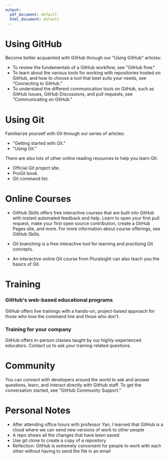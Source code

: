 ```yaml
---
output:
  pdf_document: default
  html_document: default
---
```

# Using GitHub

Become better acquainted with GitHub through our "Using GitHub" articles:

+ To review the fundamentals of a GitHub workflow, see "GitHub flow."
+ To learn about the various tools for working with repositories hosted on GitHub, and how to choose a tool that best suits your needs, see "Connecting to GitHub."
+ To understand the different communication tools on GitHub, such as GitHub Issues, GitHub Discussions, and pull requests, see "Communicating on GitHub."

# Using Git
Familiarize yourself with Git through our series of articles:

+ "Getting started with Git."
+ "Using Git."

There are also lots of other online reading resources to help you learn Git:

+ Official Git project site.
+ ProGit book.
+ Git command list.

# Online Courses
+ GitHub Skills offers free interactive courses that are built into GitHub with instant automated feedback and help. Learn to open your first pull request, make your first open source contribution, create a GitHub Pages site, and more. For more information about course offerings, see GitHub Skills.

+ Git branching is a free interactive tool for learning and practising Git concepts.

+ An interactive online Git course from Pluralsight can also teach you the basics of Git.

# Training
### GitHub's web-based educational programs
GitHub offers live trainings with a hands-on, project-based approach for those who love the command line and those who don't.

### Training for your company
GitHub offers in-person classes taught by our highly-experienced educators. Contact us to ask your training-related questions.

# Community
You can connect with developers around the world to ask and answer questions, learn, and interact directly with GitHub staff. To get the conversation started, see "GitHub Community Support."

# Personal Notes
+ After attending office hours with professor Yan, I learned that GitHub is a cloud where we can send new versions of work to other people
+ A repo shows all the changes that have been saved
+ Use git clone to create a copy of a repository
+ Reflection: GitHub is extremely convenient for people to work with each other without having to send the file in an email
